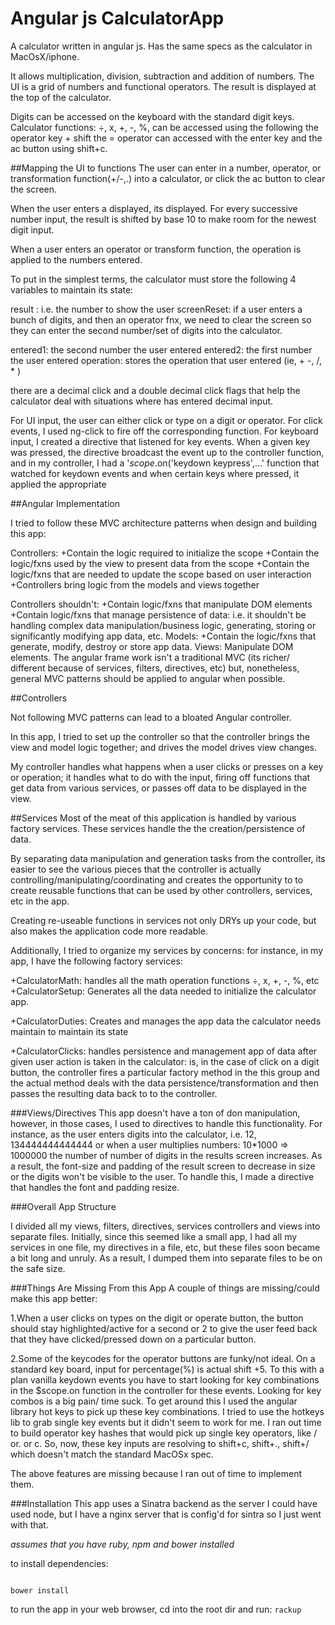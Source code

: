 # Angular js CalculatorApp

A calculator written in angular js.
Has the same specs as the calculator in MacOsX/iphone.

It allows multiplication, division, subtraction and
addition of numbers.
The UI is a grid of numbers and functional operators.
The result is displayed at the top of the calculator.

Digits can be accessed on the keyboard with the standard
digit keys. Calculator functions:
÷, x, +, -, %,
can be accessed using the following the operator key + shift
the = operator can accessed with the enter key
and the ac button using shift+c.

##Mapping the UI to functions
The user can enter in a number, operator, or transformation
function(+/-,.) into a calculator, or click the ac
button to clear the screen.

When the user enters a displayed, its displayed.
For every successive number input, the result is shifted
by base 10 to make room for the newest digit input.

When a user enters an operator or transform function, the operation is applied
to the numbers entered.

<span>To put in the simplest terms, the calculator must
store the following 4 variables to maintain its state:

result : i.e. the number to show the user
screenReset:
  if a user enters a bunch of digits,
  and then an operator fnx, we need to clear the
  screen so they can enter the second number/set of digits
  into the calculator.

entered1: the second number the user entered
entered2: the first number the user entered
operation: stores the operation that user entered (ie, + -, /, * )

there are a decimal click and a double decimal click flags
that help the calculator deal with situations where
has entered decimal input.</span>

For UI input, the user can either click or type on a digit
or operator. For click events, I used ng-click to fire
off the corresponding function. For keyboard input,
I created a directive that listened for key events.
When a given key was pressed, the directive broadcast
the event up to the controller function, and in my controller,
I had a '$scope.$on('keydown keypress',...' function
that watched for keydown events and when certain
keys where pressed, it applied the appropriate



##Angular Implementation

I tried to follow these MVC architecture patterns
when design and building this app:

<span>Controllers:
+Contain the logic required to initialize the scope
+Contain the logic/fxns used by the view to present data from the scope
+Contain the logic/fxns that are needed to update the scope based on user interaction
+Controllers bring logic from the models and views together
</span>

<span>
Controllers shouldn't:
+Contain logic/fxns that manipulate DOM elements
+Contain logic/fxns that manage persistence of data:
  i.e. it shouldn't be handling complex
  data manipulation/business logic, generating, storing
  or significantly modifying app data, etc.
</span>

<span>
Models:
+Contain the logic/fxns that generate, modify, destroy
  or store app data.
</span>

<span>
Views:
  Manipulate DOM elements.
</span>
The angular frame work isn't a traditional MVC (its richer/
different because of services, filters, directives, etc)
but, nonetheless, general MVC patterns should be applied
to angular when possible.

##Controllers

Not following MVC patterns can lead to a bloated
Angular controller.

In this app, I tried to set up the controller so that
the controller brings the view and model logic together;
and drives the model drives view changes.

My controller handles what happens when a user clicks
or presses on a key or operation; it handles
what to do with the input, firing off functions
that get data from various services, or passes off data
to be displayed in the view.

##Services
Most of the meat of this application is handled
by various factory services. These services handle the
the creation/persistence of data.

By separating data manipulation and generation
tasks from the controller,
its easier to see the various pieces that the controller
is actually controlling/manipulating/coordinating and
creates the opportunity to to create reusable functions
that can be used by other controllers, services, etc
in the app.

Creating re-useable functions in services not only
DRYs up your code, but also
makes the application code more readable.

<span>Additionally, I tried to organize my services by concerns:
for instance, in my app, I
have the following factory services:

+CalculatorMath: handles all the math operation functions
                ÷, x, +, -, %, etc
+CalculatorSetup: Generates all the data needed to initialize
                  the calculator app.

+CalculatorDuties: Creates and manages the app data
                  the calculator needs maintain
                  to maintain its state


+CalculatorClicks: handles persistence and management app
            of data after given user action is taken in
            the calculator: is, in the case of click
            on a digit button, the controller fires
            a particular factory method in the this
            group and the actual method deals with
            the data persistence/transformation
            and then passes the resulting data back to
            to the controller.
</span>

###Views/Directives
This app doesn't have a ton of don manipulation, however,
in those cases, I used to directives to handle this
functionality.
For instance, as the user enters digits into the calculator,
 i.e. 12, 134444444444444
or when a user multiplies numbers: 10*1000 => 1000000
the number of number of digits in the results screen
increases. As a result, the font-size and padding of
the result screen to decrease in size or the digits
won't be visible to the user.
To handle this, I made a directive that handles
the font and padding resize.

###Overall App Structure

I divided all my views, filters, directives, services controllers
and views into separate files. Initially, since this
seemed like a small app, I had all my services in one file,
my directives in a file, etc, but these files soon became
a bit long and unruly. As a result, I dumped them into separate
files to be on the safe size.


###Things Are Missing From this App
A couple of things are missing/could make this app better:

1.When a user clicks on types on the digit or operate
button, the button should stay highlighted/active
for a second or 2 to give the user feed back that they
have clicked/pressed down on a particular button.

2.Some of the keycodes for the operator buttons are
funky/not ideal. On a standard key board,
input for percentage(%) is actual shift +5.
To this with a plan vanilla keydown events
you have to start looking for key combinations
in the $scope.on function in the controller
for these events. Looking for key combos is a big pain/
time suck. To get around this I used the angular
library hot keys to pick up these key combinations.
I tried to use the hotkeys lib to grab single key events
but it didn't seem to work for me.
I ran out time to build operator key hashes that would
pick up single key operators, like / or. or c. So, now,
these key inputs are resolving to shift+c, shift+., shift+/
which doesn't match the standard MacOSx spec.

The above features are missing because I ran out of
time to implement them.


###Installation
This app uses a Sinatra backend as the server
I could have used node, but I have a nginx server
that is config'd for sintra so I just went with that.

*assumes that you have ruby, npm and bower installed*

to install dependencies:
```bundle install

bower install
```
to run the app in your web browser, cd into the root dir and run:
```rackup```

